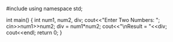 #include<iostream>
using namespace std;

int main()
{
    int num1, num2, div;
    cout<<"Enter Two Numbers: ";
    cin>>num1>>num2;
    div = num1*num2;
    cout<<"\nResult = "<<div;
    cout<<endl;
    return 0;
}
